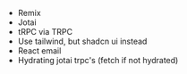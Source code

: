 - Remix
- Jotai
- tRPC via TRPC
- Use tailwind, but shadcn ui instead
- React email
- Hydrating jotai trpc's (fetch if not hydrated)
